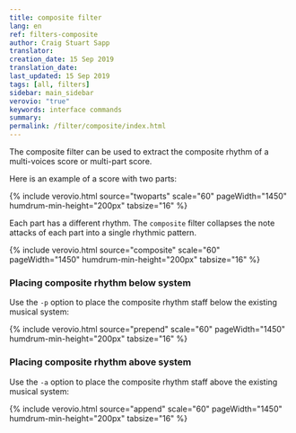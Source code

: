 ```yaml
---
title: composite filter
lang: en
ref: filters-composite
author: Craig Stuart Sapp
translator: 
creation_date: 15 Sep 2019
translation_date: 
last_updated: 15 Sep 2019
tags: [all, filters]
sidebar: main_sidebar
verovio: "true"
keywords: interface commands 
summary: 
permalink: /filter/composite/index.html
---
```


The composite filter can be used to extract the composite rhythm of a multi-voices score or multi-part score.

Here is an example of a score with two parts:

{% include verovio.html
	source="twoparts"
	scale="60"
	pageWidth="1450"
	humdrum-min-height="200px"
	tabsize="16"
%}
<script type="text/x-humdrum" id="twoparts">
**kern	**kern
*M4/4	*M4/4
4c	2c
4d	.
2e	4d
.	4e
=	=
*-	*-
</script>

Each part has a different rhythm.  The `composite` filter collapses the note attacks of each part into
a single rhythmic pattern.

{% include verovio.html
	source="composite"
	scale="60"
	pageWidth="1450"
	humdrum-min-height="200px"
	tabsize="16"
%}
<script type="text/x-humdrum" id="composite">
!!!filter: composite
**kern	**kern
*M4/4	*M4/4
4c	2c
4d	.
2e	4d
.	4e
=	=
*-	*-
</script>


### Placing composite rhythm below system ###

Use the `-p` option to place the composite rhythm staff below the existing musical system:

{% include verovio.html
	source="prepend"
	scale="60"
	pageWidth="1450"
	humdrum-min-height="200px"
	tabsize="16"
%}
<script type="text/x-humdrum" id="prepend">
!!!filter: composite -p
**kern	**kern
*M4/4	*M4/4
4c	2c
4d	.
2e	4d
.	4e
=	=
*-	*-
</script>


### Placing composite rhythm above system ###

Use the `-a` option to place the composite rhythm staff above the existing musical system:

{% include verovio.html
	source="append"
	scale="60"
	pageWidth="1450"
	humdrum-min-height="200px"
	tabsize="16"
%}
<script type="text/x-humdrum" id="append">
!!!filter: composite -a
**kern	**kern
*M4/4	*M4/4
4c	2c
4d	.
2e	4d
.	4e
=	=
*-	*-
</script>








